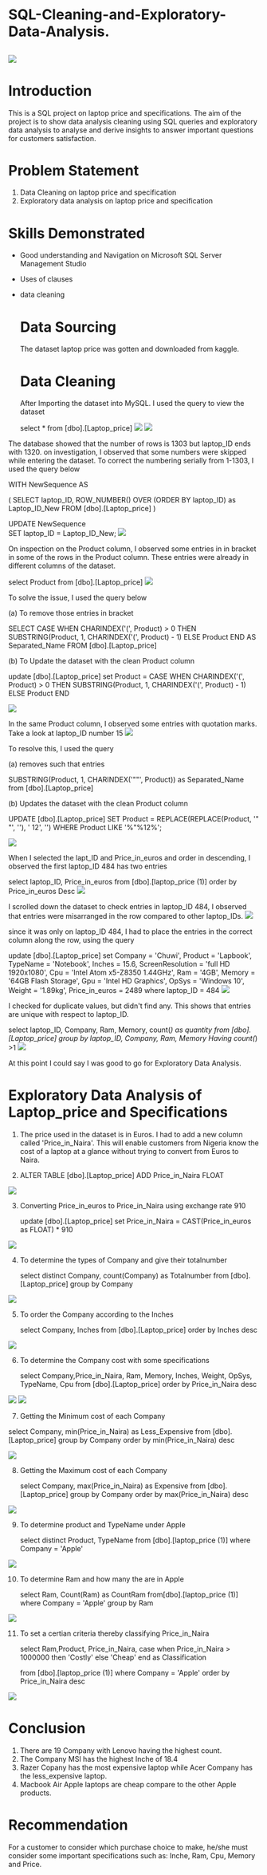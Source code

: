 # SQL-Cleaning-and-Exploratory-Data-Analysis.

 ![](image.jpg)
---
 # Introduction
 This is a SQL project on laptop price and specifications. The aim of the project is to show data analysis cleaning using SQL queries and exploratory data analysis to analyse and derive insights to answer important questions for customers satisfaction.

 # Problem Statement
 1. Data Cleaning on laptop price and specification
 2. Exploratory data analysis on laptop price and specification

# Skills Demonstrated
* Good understanding and Navigation on Microsoft SQL Server Management Studio
* Uses of clauses
* data cleaning

  # Data Sourcing
  The dataset laptop price was gotten and downloaded from kaggle.

  # Data Cleaning
  After Importing the dataset into MySQL. I used the query to view the dataset

  select *
from [dbo].[Laptop_price]
![](Table1.png)
![](Table2.png)

The database showed that the number of rows is 1303 but laptop_ID ends with 1320. on investigation, I observed that some numbers were skipped while entering the dataset. To correct the numbering serially from 1-1303, I used the query below

WITH NewSequence AS

(
  SELECT
    laptop_ID, 
    ROW_NUMBER() OVER (ORDER BY laptop_ID) as Laptop_ID_New
  FROM [dbo].[Laptop_price]
)

UPDATE NewSequence  
SET laptop_ID = Laptop_ID_New;
![](Table3.png)

On inspection on the Product column, I observed some entries in in bracket in some of the rows in the Product column. These entries were already in different columns of the dataset.

select Product
  from [dbo].[Laptop_price]
  ![](Table4.png)

To solve the issue, I used the query below

(a) To remove those entries in bracket  
   
   SELECT
    CASE
        WHEN CHARINDEX('(', Product) > 0 THEN
            SUBSTRING(Product, 1, CHARINDEX('(', Product) - 1)
        ELSE
            Product
    END AS Separated_Name
FROM [dbo].[Laptop_price]

(b) To Update the dataset with the clean Product column

update [dbo].[Laptop_price]
set Product = 
CASE
        WHEN CHARINDEX('(', Product) > 0 THEN
            SUBSTRING(Product, 1, CHARINDEX('(', Product) - 1)
        ELSE
            Product
    END
    
  ![](Table4b.png)

In the same Product column, I observed some entries with quotation marks. Take a look at laptop_ID number 15 
![](Table5.png)


To resolve this, I used the query 

(a) removes such that entries

SUBSTRING(Product, 1, CHARINDEX('""', Product)) as Separated_Name
from [dbo].[Laptop_price]

(b) Updates the dataset with the clean Product column 

UPDATE [dbo].[Laptop_price]
SET Product = REPLACE(REPLACE(Product, '" "', ''), ' 12', '')
WHERE Product LIKE '%"%12%';

![](Table5b.png)

When I selected the lapt_ID and Price_in_euros and order in descending, I observed the first laptop_ID 484 has two entries 

select  laptop_ID, Price_in_euros
from [dbo].[laptop_price (1)]
order by Price_in_euros Desc
![](table6a.png)

I scrolled down the dataset to check entries in laptop_ID 484, I observed that entries were misarranged in the row compared to other laptop_IDs.
![](Table6b.png)

since it was only on laptop_ID 484, I had to place the entries in the correct column along the row, using the query

update [dbo].[Laptop_price]
  set Company = 'Chuwi', Product = 'Lapbook', TypeName = 'Notebook', Inches = 15.6, 
  ScreenResolution = 'full HD 1920x1080', Cpu = 'Intel Atom x5-Z8350 1.44GHz',
  Ram = '4GB', Memory = '64GB Flash Storage', Gpu = 'Intel HD Graphics', OpSys = 'Windows 10',
  Weight =  '1.89kg', Price_in_euros = 2489
  where laptop_ID = 484
  ![](Table6c.png)

  I checked for duplicate values, but didn't find any. This shows that entries are unique with respect to laptop_ID.
  
  select  laptop_ID, Company, Ram, Memory, count(*) as quantity
from [dbo].[Laptop_price]
group by  laptop_ID, Company, Ram, Memory 
Having count(*) >1
![](Table8.png)

At this point I could say I was good to go for Exploratory Data Analysis.

# Exploratory Data Analysis of Laptop_price and Specifications
1. The price used in the dataset is in Euros. I had to add a new column called 'Price_in_Naira'. This will enable customers from Nigeria know the cost of a laptop at a glance without trying to convert from Euros to Naira.

2. ALTER TABLE [dbo].[Laptop_price]
   ADD Price_in_Naira FLOAT
   
![](Table9.png)

3. Converting Price_in_euros to Price_in_Naira using exchange rate 910

   update [dbo].[Laptop_price]
   set Price_in_Naira = CAST(Price_in_euros as FLOAT) * 910
   
![](Table9a.png)


4. To determine the types of Company and give their totalnumber

   select distinct Company, count(Company) as Totalnumber
   from [dbo].[Laptop_price]
   group by Company
   
![](EDA1.png)

5. To order the Company according to the Inches

   select Company, Inches 
   from [dbo].[Laptop_price]
   order by Inches desc
   
![](EDA2.png)

6. To determine the Company cost with some specifications

   select Company,Price_in_Naira, Ram, Memory, Inches, Weight, OpSys, TypeName, Cpu
   from [dbo].[Laptop_price]
   order by Price_in_Naira desc
   
![](EDA3.png)
![](EDA3a.png)

7. Getting the Minimum cost of each Company

  select Company, min(Price_in_Naira) as Less_Expensive
  from [dbo].[Laptop_price]
  group by Company
  order by min(Price_in_Naira) desc

![](EDA7a.png)

8. Getting the Maximum cost of each Company

   select Company, max(Price_in_Naira) as Expensive
   from [dbo].[Laptop_price]
   group by Company
   order by max(Price_in_Naira) desc

![](EDA7.png)


9. To determine product and TypeName under Apple
    
   select distinct Product, TypeName
   from [dbo].[laptop_price (1)]
   where Company = 'Apple'

![](EDA4.png)

10. To determine Ram and how many the are in Apple
    
    select Ram, Count(Ram) as CountRam
    from[dbo].[laptop_price (1)]
    where Company = 'Apple'
    group by Ram

![](EDA5.png)

11. To set a certian criteria thereby classifying Price_in_Naira

    select Ram,Product, Price_in_Naira,
case 
			when Price_in_Naira > 1000000 then 'Costly'
			else 'Cheap'
end as Classification

    from [dbo].[laptop_price (1)]
    where Company = 'Apple'
    order by Price_in_Naira desc

![](EDA6.png)

# Conclusion

1. There are 19 Company with Lenovo having the highest count.
2. The Company MSI has the highest Inche of 18.4
3. Razer Copany has the most expensive laptop while Acer Company has the less_expensive laptop.
4. Macbook Air Apple laptops are cheap compare to the other Apple products.

# Recommendation

For a customer to consider which purchase choice to make, he/she must consider some important specifications such 
as: Inche, Ram, Cpu, Memory and Price. 
